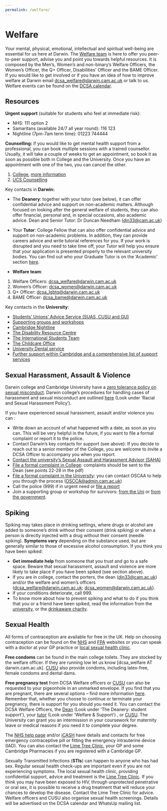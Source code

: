 ```yaml
---
permalink: /welfare/
---
```


# Welfare

Your mental, physical, emotional, intellectual and spiritual well-being are essential for us here at Darwin. The 
<a href="{{site.baseurl | absolute_url}}/meet-the-dcsa">Welfare team</a> is here to offer you peer-to-peer support, advise you and point you towards helpful resources. It is composed by the Men’s, Women’s and non-binary’s Welfare Officers, the Women’s Officer, the Q+ Officer, Disabilities' Officer and the BAME Officer. If you would like to get involved or if you have an idea of how to improve welfare at Darwin email dcsa_welfare@darwin.cam.ac.uk or talk to us. Welfare events can be found on the <a href="{{site.baseurl | absolute_url}}/events">DCSA calendar</a>.

## Resources

**Urgent support** (suitable for students who feel at immediate risk):
- NHS: 111 option 2
- Samaritans (available 24/7 all year round): 116 123
- Nightline (7pm-7am term time): 01223 744444


**Counselling:** if you would like to get mental health support from a professional, you can book multiple sessions with a trained counsellor. Usually, it will take a couple of weeks to get an appointment, so book it as soon as possible both in College and the University. Once you have an appointment with one of the two, you can cancel the other. 

1.	[College](https://forms.counselling.cam.ac.uk/titanium/Hwc/Main/Menu), [more information](https://www.counselling.cam.ac.uk/cbccouns/darwin)
2.	[UCS Counselling](https://www.counselling.cam.ac.uk/)



Key contacts in **Darwin:** 
- The **Deanery**: together with your tutor (see below), it can offer confidential advice and support on non-academic matters. Although focused on looking after the general welfare of students, they can also offer financial, personal and, in special occasions, also academic advice. 
Dean and Senior Tutor: Dr Duncan Needham (djn33@cam.ac.uk)


- Your **Tutor**: College Fellow that can also offer confidential advice and support on non-academic problems. In addition, they can provide careers advice and write tutorial references for you. If your work is disrupted and you need to take time off, your Tutor will help you ensure that your application is presented properly to the relevant university bodies. You can find out who your Graduate Tutor is on the ‘Academic’ section [here](https://www.camsis.cam.ac.uk).


- **Welfare team**: 
1. Welfare Officers: dcsa_welfare@darwin.cam.ac.uk
2. Women’s Officer: dcsa_women@darwin.cam.ac.uk
3. Q+ Officer: dcsa_lgbtq@darwin.cam.ac.uk
4. BAME Officer: dcsa_bame@darwin.cam.ac.uk

Key contacts in the **University**:
  - [Students’ Unions’ Advice Service (SUAS, CUSU and GU)](https://www.studentadvice.cam.ac.uk/)
  - [Supporting groups and workshops](https://www.counselling.cam.ac.uk/GroupsAndWorkshops)
  - [Cambridge Nightline](https://cambridge.nightline.ac.uk/)
  - [The Disability Resource Centre](https://drcbeds.org.uk/?gclid=EAIaIQobChMIp6nYgpve5wIVSrDtCh1sVQG-EAAYASAAEgK5aPD_BwE)
  - [The International Students Team](https://www.iso.admin.cam.ac.uk/)
  - [The Childcare Office](https://www.childcare.admin.cam.ac.uk/)
  - [University Dental service](https://www.studentwellbeing.admin.cam.ac.uk/nhs-and-healthcare/dental-health)
  - [Further support within Cambridge and a comprehensive list of support services](https://www.studentwellbeing.admin.cam.ac.uk/where-go-accessing-support)




## Sexual Harassment, Assault & Violence

Darwin college and Cambridge University have a [zero tolerance policy on sexual misconduct](https://www.cam.ac.uk/news/university-of-cambridge-launches-campaign-to-promote-zero-tolerance-of-sexual-misconduct). Darwin college’s procedures for handling cases of harassment and sexual misconduct are outlined [here](https://www.darwin.cam.ac.uk/governance-and-policies) (Look under ‘Racial and Sexual Harassment Policy’).


If you have experienced sexual harassment, assault and/or violence you can :
-	Write down an account of what happened with a date, as soon as you can. This will be very helpful in the future, if you want to file a formal complaint or report it to the police. 
-	Contact Darwin’s key contacts for support (see above): If you decide to reach out to a senior member of the College, you are welcome to invite a DCSA Officer to accompany you when you report.
-	[Contact the university’s Sexual Assault and Harassment Advisor (SAHA)](https://www.counselling.cam.ac.uk/sexual-assault-and-harassment-advisor)
-	[File a formal complaint in College](https://www.darwin.cam.ac.uk/sites/default/files/2019-06/Darwin%20College%20Harassment%20and%20Sexual%20Misconduct%20Guidelines%20and%20Procedures.pdf): complaints should be sent to the Dean (see points 22-28 in the pdf)
-	[File a formal complaint in the University](https://www.studentcomplaints.admin.cam.ac.uk): you can contact OSCAA to help you through the process (OSCCA@admin.cam.ac.uk)
-	Call the police (999) if in urgent need or [file a report](https://www.cambs.police.uk/information-and-services/Serious-sexual-offences-and-rape/How-to-report)
-	Join a supporting group or workshop for survivors: 
    [from the Uni](https://www.counselling.cam.ac.uk/GroupsAndWorkshops) or 
    [from the government](https://www.thehavens.org.uk/contact-us/).



## Spiking
Spiking may takes place in drinking settings, where drugs or alcohol are added to someone’s drink without their consent (drink spiking) or when a person is directly injected with a drug without their consent (needle spiking). **Symptoms vary** depending on the substance used, but are generally similar to those of excessive alcohol consumption. If you think you have been spiked:


-	**Get immediate help** from someone that you trust and go to a safe space. Beware that sexual harassment, assault and violence are more likely to take place if you have been spiked (see section above). 
-	If you are in college, contact the porters, the dean (djn33@cam.ac.uk) and/or the welfare and women’s officers (dcsa_welfare@darwin.cam.ac.uk; dcsa_women@darwin.cam.ac.uk). 
-	If your conditions deteriorate, call 999. 
-	To know more about how to prevent spiking and what to do if you think that you or a friend have been spiked, read the information from the [university](https://www.studentwellbeing.admin.cam.ac.uk/support-particular-issues/drink-spiking), or the [drinkaware charity](https://www.drinkaware.co.uk/advice/staying-safe-while-drinking/drink-spiking-and-date-rape-drugs/).



## Sexual Health

All forms of contraception are available for free in the UK. Help on choosing contraception can be found on the [NHS](https://www.nhs.uk/common-health-questions/sexual-health/) and [FPA](https://www.fpa.org.uk/) websites or you can speak with a doctor at your GP practice or [local sexual health clinic](https://www.icash.nhs.uk/where-to-go/icash-cambridgeshire/lime-tree-clinic-cambridge).

**Free condoms**  can be found in the main college toilets. They are stocked by the welfare officer. If they are running low let us know [dcsa_welfare AT darwin.cam.ac.uk]. [CUSU](https://www.cusu.co.uk/) also provide condoms, including latex-free, female condoms and dental dams.

**Free pregnancy test** from DCSA Welfare officers or [CUSU](https://www.cusu.co.uk/) can also be requested to your pigeonhole in an unmarked envelope. If you find that you are pregnant, there are several options – find more information [here](https://www.sexwise.fpa.org.uk/). Remember that, whether you choose to continue or terminate your pregnancy, there is support for you should you need it. You can contact the DCSA Welfare Officers, the [Dean](https://www.darwin.cam.ac.uk/info-book#) (Look under 'The Deanery: student support'), your [tutor](https://www.darwin.cam.ac.uk/current-members#) (Look under 'Welfare & Support') , or [CUSU](https://www.cusu.co.uk/). The University can grant you an intermission in your coursework for maternity leave or medical reasons if you need it to complete your degree.

The [NHS help page](https://www.nhs.uk/live-well/sexual-health/getting-contraception/) and/or [iCASH](https://www.icash.nhs.uk/) have details and contacts for free emergency contraceptive pill or fitting the emergency intrauterine device (IAD). You can also contact the [Lime Tree Clinic](https://www.icash.nhs.uk/where-to-go/icash-cambridgeshire/lime-tree-clinic-cambridge), your GP and some Cambridge Pharmacies if you are registered with a Cambridge GP.

Sexually Transmitted Infections (**STIs**) can happen to anyone who has had sex. Regular sexual health check-ups are important even if you are not experiencing symptoms. The local sexual health clinic, providing confidential support, advice and treatment is the [Lime Tree Clinic](https://www.icash.nhs.uk/where-to-go/icash-cambridgeshire/lime-tree-clinic-cambridge).  If you think you may have been exposed to HIV, through unprotected penetrative or oral sex, it is possible to receive a drug treatment that will reduce your chances to develop the disease. Contact the Lime Tree Clinic for advice. Welfare officers and CUSU also organise sexual health screenings. Details will be advertised on the DCSA calendar and WhatsUp mailing list.
